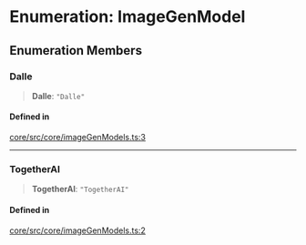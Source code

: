 # Enumeration: ImageGenModel

## Enumeration Members

### Dalle

> **Dalle**: `"Dalle"`

#### Defined in

[core/src/core/imageGenModels.ts:3](https://github.com/ai16z/eliza/blob/c537cb3e848b54fcb914d8ef84924fa5fdeaec66/core/src/core/imageGenModels.ts#L3)

***

### TogetherAI

> **TogetherAI**: `"TogetherAI"`

#### Defined in

[core/src/core/imageGenModels.ts:2](https://github.com/ai16z/eliza/blob/c537cb3e848b54fcb914d8ef84924fa5fdeaec66/core/src/core/imageGenModels.ts#L2)
